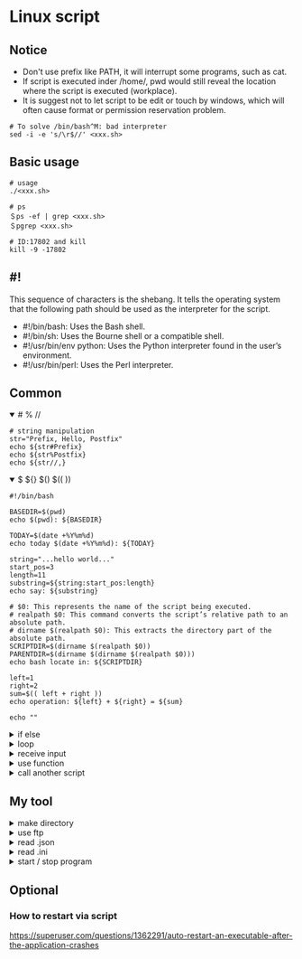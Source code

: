 # Linux script

## Notice
- Don't use prefix like PATH, it will interrupt some programs, such as cat.
- If script is executed inder /home/<user>, pwd would still reveal the location where the script is executed (workplace).
- It is suggest not to let script to be edit or touch by windows, which will often cause format or permission reservation problem.
```console
# To solve /bin/bash^M: bad interpreter
sed -i -e 's/\r$//' <xxx.sh>
```

## Basic usage
```console
# usage
./<xxx.sh>

# ps
＄ps -ef | grep <xxx.sh>
＄pgrep <xxx.sh>

# ID:17802 and kill
kill -9 -17802
```

## #!
This sequence of characters is the shebang. It tells the operating system that the following path should be used as the interpreter for the script.
- #!/bin/bash: Uses the Bash shell.
- #!/bin/sh: Uses the Bourne shell or a compatible shell.
- #!/usr/bin/env python: Uses the Python interpreter found in the user’s environment.
- #!/usr/bin/perl: Uses the Perl interpreter.

## Common

<details open>
<summary># % //</summary>

```console
# string manipulation
str="Prefix, Hello, Postfix"
echo ${str#Prefix}
echo ${str%Postfix}
echo ${str//,}
```
</details>

<details open>
<summary>$  ${}  $()  $(( ))</summary>

```console
#!/bin/bash

BASEDIR=$(pwd)
echo $(pwd): ${BASEDIR}

TODAY=$(date +%Y%m%d)
echo today $(date +%Y%m%d): ${TODAY}

string="...hello world..."
start_pos=3
length=11
substring=${string:start_pos:length}
echo say: ${substring}

# $0: This represents the name of the script being executed.
# realpath $0: This command converts the script’s relative path to an absolute path.
# dirname $(realpath $0): This extracts the directory part of the absolute path.
SCRIPTDIR=$(dirname $(realpath $0))
PARENTDIR=$(dirname $(dirname $(realpath $0)))
echo bash locate in: ${SCRIPTDIR}

left=1
right=2
sum=$(( left + right ))
echo operation: ${left} + ${right} = ${sum}

echo ""
```
</details>

<details>
<summary>if else</summary>

```console
#!/bin/bash

# if [...]; then ...
# elif [...]; then ...
# else ...
# fi

# AND: &&
# OR:  ||
# NOT: !

if ! [ -d ${1} ]; then
    echo Directory ${1} not exist 
elif ! [ -f ${1} ]; then
    echo File ${1} not exist
else
    echo ${1} not exist
fi
```
</details>

<details>
<summary>loop</summary>

```console
#!/bin/bash

echo list:
files=(file0 file1 file2 file3)
for file in ${files[@]}
do
    echo ${file}
done

echo list directory:
# ls
# -p : append / if it is a dirctory
# -v : skip
files=$(ls -p | grep -v .sh)
for file in ${files[@]}
do
    echo ${BASEDIR}/${file}
done
```
</details>

<details>
<summary>receive input</summary>

```console
#!/bin/bash

# Function to check if input is a number
is_number() {
    if [[ $1 =~ ^[0-9]+$ ]]; then
        return 0
    else
        return 1
    fi
}

# Function to check if input contains specific content
contains_content() {
    if [[ $1 == *"$2"* ]]; then
        return 0
    else
        return 1
    fi
}

# Main script

# Command
# ./recieve.sh 3
# ./recieve.sh hello world
# ./recieve.sh 3 "say hello world"

# Run with interactive way:
#read -p "Enter a value: " input

# Run with value assigned:
input=$1
# Count the number of additional arguments
args=("$@")
echo Number arguments: ${#args[@]}
echo ${args[@]}
echo ""

# Check if the input is a number
if is_number "$input"; then
    echo "The input is a number."
else
    echo "The input is not a number."
fi

# Check if the input contains the word 'hello'
if contains_content "$input" "hello"; then
    echo "The input contains 'hello'."
else
    echo "The input does not contain 'hello'."
fi
```
</details>

<details>
<summary>use function</summary>

```console
#!/bin/bash

function say_hello() {
    echo hello world
}
say_hello

function gen_word() {
    echo hello
}
echo $(gen_word)

function add_num() {
    local sum=$(( $1 + $2 ))
    return $sum
}
add_num 1 2
echo test 1 + 2 = $?
```
</details>

<details>
<summary>call another script</summary>

### 2 approach
```console
# Runs the script in a new process. Variables and functions are not shared.
./another_script.sh

# Runs the script in the same process. Variables and functions are shared.
source another_script.sh
```
### script
```console
#!/bin/bash

# method 1
# my_function() {
#    echo hello world
#}
source ./another_script.sh
res=$(my_function)
echo say: $res

# method 2
# my_function() {
#    global_res="hello world"
#}
source ./another_script.sh
my_function
echo say: $global_res

# method 3
# my_function() {
#    return "hello world"
#}
source ./another_script.sh
my_function
res=$?
echo say: $res
```
</details>

## My tool

<details>
<summary>make directory</summary>

```console
#!/bin/bash

function is_exist() {
    if [ -d $1 ]; then
        return 0
    else
        return 1
    fi
}

# Main

# Check if the directory name is provided as an argument
if [ -z $1 ]; then
    echo "Usage: $0 <directory_name>"
    exit 1
fi

# Create the directory
if is_exist $1; then
    echo Already existed $1
    exit 1
else
    mkdir -p $1
fi

# Confirm the directory
if is_exist $1; then
  echo Directory $1 created successfully.
else
  echo Failed to create directory $1.
fi
```
</details>

<details>
<summary>use ftp</summary>

```console
ftp -n $host <<END_SCRIPT
quote USER $user
quote PASS $pass
cd <...>
ls
mkdir <...>
put <element>
get <element>
quit
END_SCRIP
```
</details>

<details>
<summary>read .json</summary>

raw.json
```console
{
    "id": 3,
    "message": {
            "id": 333,
            "string": "raw"
    }
}
```
script
```console
#!/bin/bash

# Main

# use jq
# jq .message.string raw.json

# Check if names is provided as an argument
if [ -z $2 ]; then
    echo "Usage: $0 <.nest.nest...> <json>"
    exit 1
fi

# Extract information
result=$(jq $1 $2)

# Check result
if [ -z $result ]; then
    echo null
else
    echo $result
fi
```
</details>

<details>
<summary>read .ini</summary>

config.ini
```console
[main]
description = Sample configuration
timeout = 10
monitoring_interval = 20
 
[database]
server = db.example.org
port = 3306
username = dbuser
password = dbpass
```
script
```console
#!/bin/bash

# Function to read an INI file
read_ini_file() {
    local filename="$1"
    local section=""
    while IFS=' = ' read -r key value; do
        if [[ $key =~ ^\[(.*)\]$ ]]; then
            section="${BASH_REMATCH[1]}"
        elif [[ $key && $value ]]; then
            key=$(echo $key | tr -d ' ')
            value=$(echo $value | tr -d ' ')
            eval "${section}_${key}='${value}'"
        fi
    done < "$filename"
}

# Main

ini_file="config.ini"
read_ini_file $ini_file

# Reveal the values
#echo "Description: $main_description"
#echo "Database Server: $database_server"
```
</details>

<details>
<summary>start / stop program</summary>

stop_program.sh
```console
#! /bin/bash

function GET_PID() {
    #PROG_NAME=$1
    #HT_PID=$(ps -efa | grep -w $PROG_NAME | grep -v grep | grep -v tail | grep -v vi | grep -v 'sh -c'| awk '{print $2}')

    PROG_NAME=$1
    HT_PID=$(pgrep -x $1)
    echo $HT_PID
}

function KILL_PID() {
    PROC_NAME=$1
    PID=$2
    if kill -9 $PID ; then
        echo "$PROC_NAME (pid $PID) stopped  "
    else
        echo "$PROC_NAME could not be stopped   "
    fi
}

# Main

# Usage
if [ -z $1 ]; then
    echo "Usage: $0 <program_name>"
    exit 1
fi

# Get pid
PROG_NAME=$1
HT_PID=$(GET_PID $PROG_NAME)
# Break string into list
IFS=' ' read -r -a HT_PID <<< $HT_PID

# Check empty
if [ ${#HT_PID[@]} -eq 0 ]; then
    echo "$PROC_NAME process is not running "
    exit 0
fi

# Kill pid
for PID in ${HT_PID[@]}
do
    KILL_PID $PROG_NAME $PID
done
```
start_program.sh
```console
#! /bin/bash

function GET_PID() {
    HT_PID=$(pgrep -x $1)
    echo $HT_PID
}

# Main

# Usage
if [ -z $1 ]; then
    echo "Usage: $0 <program_name program_command>"
    echo "Usage: $0 ./helloworld  ...             "
    exit 1
fi

# Get input
PROGRAM=("$@")
echo input: ${PROGRAM[@]}
NAME=${PROGRAM[0]//[.\/]}
echo program: $NAME
# note: //[.\/] means remove . and / in string

# Check program
HT_PID=$(GET_PID $NAME)
if ! [ -z $HT_PID ]; then
    echo "$NAME process is already running..."
    exit 0
fi

# Execute program
${PROGRAM[@]} &
#$BINARY_PATH/$PROC_NAME $PROG_COMMAND &
#sleep 1

# Check program
HT_PID=$(GET_PID $NAME)
if ! [ -z $HT_PID ]; then
    echo "Execute $NAME success  "
else
    echo "Execute $NAME failed   "
fi
```
</details>

## Optional

### How to restart via script

https://superuser.com/questions/1362291/auto-restart-an-executable-after-the-application-crashes
